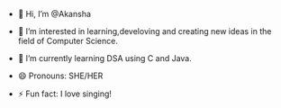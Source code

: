 - 👋 Hi, I’m @Akansha
- 👀 I’m interested in learning,develoving and creating new ideas in the field of Computer Science.
- 🌱 I’m currently learning DSA using C and Java.


- 😄 Pronouns: SHE/HER
- ⚡ Fun fact: I love singing!

<!---
Akanshaaaaaaa/Akanshaaaaaaa is a ✨ special ✨ repository because its `README.md` (this file) appears on your GitHub profile.
You can click the Preview link to take a look at your changes.
--->

